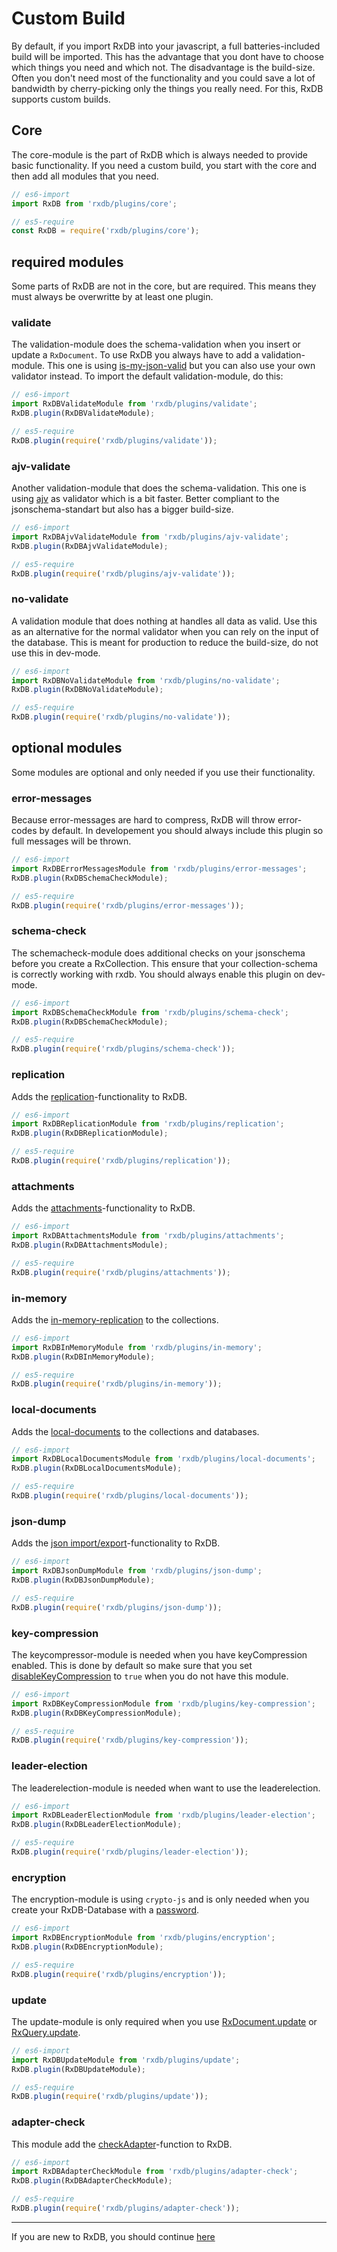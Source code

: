 # Custom Build

By default, if you import RxDB into your javascript, a full batteries-included build will be imported. This has the advantage that you dont have to choose which things you need and which not. The disadvantage is the build-size. Often you don't need most of the functionality and you could save a lot of bandwidth by cherry-picking only the things you really need. For this, RxDB supports custom builds.

## Core

The core-module is the part of RxDB which is always needed to provide basic functionality. If you need a custom build, you start with the core and then add all modules that you need.

```javascript
// es6-import
import RxDB from 'rxdb/plugins/core';

// es5-require
const RxDB = require('rxdb/plugins/core');
```

## required modules

Some parts of RxDB are not in the core, but are required. This means they must always be overwritte by at least one plugin.

### validate

The validation-module does the schema-validation when you insert or update a `RxDocument`. To use RxDB you always have to add a validation-module.
This one is using [is-my-json-valid](https://www.npmjs.com/package/is-my-json-valid) but you can also use your own validator instead. To import the default validation-module, do this:

```javascript
// es6-import
import RxDBValidateModule from 'rxdb/plugins/validate';
RxDB.plugin(RxDBValidateModule);

// es5-require
RxDB.plugin(require('rxdb/plugins/validate'));
```

### ajv-validate

Another validation-module that does the schema-validation. This one is using [ajv](https://github.com/epoberezkin/ajv) as validator which is a bit faster. Better compliant to the jsonschema-standart but also has a bigger build-size.

```javascript
// es6-import
import RxDBAjvValidateModule from 'rxdb/plugins/ajv-validate';
RxDB.plugin(RxDBAjvValidateModule);

// es5-require
RxDB.plugin(require('rxdb/plugins/ajv-validate'));
```


### no-validate

A validation module that does nothing at handles all data as valid. Use this as an alternative for the normal validator when you can rely on the input of the database.
This is meant for production to reduce the build-size, do not use this in dev-mode.

```javascript
// es6-import
import RxDBNoValidateModule from 'rxdb/plugins/no-validate';
RxDB.plugin(RxDBNoValidateModule);

// es5-require
RxDB.plugin(require('rxdb/plugins/no-validate'));
```


## optional modules

Some modules are optional and only needed if you use their functionality.

### error-messages

Because error-messages are hard to compress, RxDB will throw error-codes by default. In developement you should always include this plugin so full messages will be thrown.

```javascript
// es6-import
import RxDBErrorMessagesModule from 'rxdb/plugins/error-messages';
RxDB.plugin(RxDBSchemaCheckModule);

// es5-require
RxDB.plugin(require('rxdb/plugins/error-messages'));
```


### schema-check

The schemacheck-module does additional checks on your jsonschema before you create a RxCollection. This ensure that your collection-schema is correctly working with rxdb. You should always enable this plugin on dev-mode.

```javascript
// es6-import
import RxDBSchemaCheckModule from 'rxdb/plugins/schema-check';
RxDB.plugin(RxDBSchemaCheckModule);

// es5-require
RxDB.plugin(require('rxdb/plugins/schema-check'));
```

### replication

Adds the [replication](./replication.md)-functionality to RxDB.

```javascript
// es6-import
import RxDBReplicationModule from 'rxdb/plugins/replication';
RxDB.plugin(RxDBReplicationModule);

// es5-require
RxDB.plugin(require('rxdb/plugins/replication'));
```

### attachments

Adds the [attachments](./rx-attachment.md)-functionality to RxDB.

```javascript
// es6-import
import RxDBAttachmentsModule from 'rxdb/plugins/attachments';
RxDB.plugin(RxDBAttachmentsModule);

// es5-require
RxDB.plugin(require('rxdb/plugins/attachments'));
```

### in-memory

Adds the [in-memory-replication](./in-memory.md) to the collections.

```javascript
// es6-import
import RxDBInMemoryModule from 'rxdb/plugins/in-memory';
RxDB.plugin(RxDBInMemoryModule);

// es5-require
RxDB.plugin(require('rxdb/plugins/in-memory'));
```

### local-documents

Adds the [local-documents](./rx-local-document.md) to the collections and databases.

```javascript
// es6-import
import RxDBLocalDocumentsModule from 'rxdb/plugins/local-documents';
RxDB.plugin(RxDBLocalDocumentsModule);

// es5-require
RxDB.plugin(require('rxdb/plugins/local-documents'));
```

### json-dump

Adds the [json import/export](./rx-database.md#dump)-functionality to RxDB.

```javascript
// es6-import
import RxDBJsonDumpModule from 'rxdb/plugins/json-dump';
RxDB.plugin(RxDBJsonDumpModule);

// es5-require
RxDB.plugin(require('rxdb/plugins/json-dump'));
```

### key-compression

The keycompressor-module is needed when you have keyCompression enabled. This is done by default so make sure that you set [disableKeyCompression](./rx-schema.md#disablekeycompression) to `true` when you do not have this module.

```javascript
// es6-import
import RxDBKeyCompressionModule from 'rxdb/plugins/key-compression';
RxDB.plugin(RxDBKeyCompressionModule);

// es5-require
RxDB.plugin(require('rxdb/plugins/key-compression'));
```

### leader-election

The leaderelection-module is needed when want to use the leaderelection.

```javascript
// es6-import
import RxDBLeaderElectionModule from 'rxdb/plugins/leader-election';
RxDB.plugin(RxDBLeaderElectionModule);

// es5-require
RxDB.plugin(require('rxdb/plugins/leader-election'));
```

### encryption

The encryption-module is using `crypto-js` and is only needed when you create your RxDB-Database with a [password](./rx-database.md#password-optional).

```javascript
// es6-import
import RxDBEncryptionModule from 'rxdb/plugins/encryption';
RxDB.plugin(RxDBEncryptionModule);

// es5-require
RxDB.plugin(require('rxdb/plugins/encryption'));
```

### update

The update-module is only required when you use [RxDocument.update](./rx-document.md#update) or [RxQuery.update](./rx-query.md#update).

```javascript
// es6-import
import RxDBUpdateModule from 'rxdb/plugins/update';
RxDB.plugin(RxDBUpdateModule);

// es5-require
RxDB.plugin(require('rxdb/plugins/update'));
```

### adapter-check

This module add the [checkAdapter](./rx-database.md#checkadapter)-function to RxDB.

```javascript
// es6-import
import RxDBAdapterCheckModule from 'rxdb/plugins/adapter-check';
RxDB.plugin(RxDBAdapterCheckModule);

// es5-require
RxDB.plugin(require('rxdb/plugins/adapter-check'));
```

--------------------------------------------------------------------------------

If you are new to RxDB, you should continue [here](./plugins.md)
